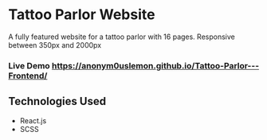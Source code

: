 # Tattoo Parlor Website

A fully featured website for a tattoo parlor with 16 pages. Responsive between 350px and 2000px

### Live Demo https://anonym0uslemon.github.io/Tattoo-Parlor---Frontend/


## Technologies Used

+ React.js
+ SCSS


